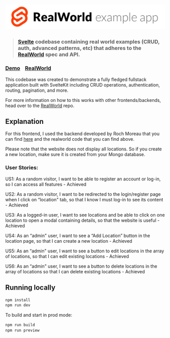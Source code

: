 # ![RealWorld Example App](logo.png)

> ### [Svelte](https://github.com/sveltejs/svelte) codebase containing real world examples (CRUD, auth, advanced patterns, etc) that adheres to the [RealWorld](https://github.com/gothinkster/realworld) spec and API.

### [Demo](https://realworld.svelte.dev)&nbsp;&nbsp;&nbsp;&nbsp;[RealWorld](https://github.com/gothinkster/realworld)

This codebase was created to demonstrate a fully fledged fullstack application built with SvelteKit including CRUD operations, authentication, routing, pagination, and more.

For more information on how to this works with other frontends/backends, head over to the [RealWorld](https://github.com/gothinkster/realworld) repo.

## Explanation

For this frontend, I used the backend developed by Roch Moreau that you can find [here](https://github.com/EnzoLePadellec/secure-web-dev-backend) and the realworld code that you can find above.

Please note that the website does not display all locations. So if you create a new location, make sure it is created from your Mongo database.

### User Stories:

US1: As a random visitor, I want to be able to register an account or log-in, so I can access all features - Achieved

US2: As a random visitor, I want to be redirected to the login/register page when I click on “location" tab, so that I know I must log-in to see its content - Achieved

US3: As a logged-in user, I want to see locations and be able to click on one location to open a modal containing details, so that the website is useful - Achieved

US4: As an “admin" user, I want to see a “Add Location” button in the location page, so that I can create a new location - Achieved

US5: As an “admin" user, I want to see a button to edit locations in the array of locations, so that I can edit existing locations - Achieved

US6: As an “admin" user, I want to see a button to delete locations in the array of locations so that I can delete existing locations - Achieved

## Running locally

```bash
npm install
npm run dev
```

To build and start in prod mode:

```bash
npm run build
npm run preview
```
